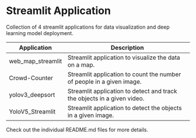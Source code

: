 # Streamlit Application

Collection of 4 streamlit applications for data visualization and deep learning model deployment.

| Application | Description |
| --- | --- |
| web_map_streamlit | Streamlit application to visualize the data on a map. |
| Crowd-Counter | Streamlit application to count the number of people in a given image. |
| yolov3_deepsort | Streamlit application to detect and track the objects in a given video. |
| YoloV5_Streamlit | Streamlit application to detect the objects in a given image. |

Check out the individual README.md files for more details.
